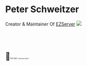 # Peter Schweitzer

Creator & Maintainer Of [EZServer](https://github.com/peter-schweitzer/EZServer)
<a href="https://www.npmjs.com/package/@peter-schweitzer/ezserver"><img src="https://raw.githubusercontent.com/npm/logos/master/npm%20square/n.svg"></img></a>

<br>
<br>
<br>

<span style="font-size: 24px;">💎</span><span style="font-size: 6px;">fun fact: </span><span style="font-size: 4px;">diamonds hihihihi</span>

